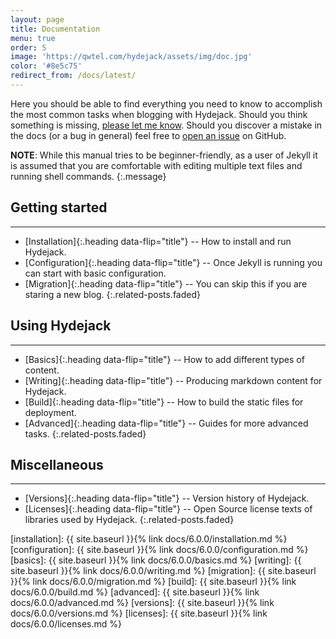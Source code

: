 ```yaml
---
layout: page
title: Documentation
menu: true
order: 5
image: 'https://qwtel.com/hydejack/assets/img/doc.jpg'
color: '#8e5c75'
redirect_from: /docs/latest/
---
```


Here you should be able to find everything you need to know to accomplish the most common tasks when blogging with Hydejack.
Should you think something is missing, [please let me know](https://github.com/qwtel/hydejack/issues).
Should you discover a mistake in the docs (or a bug in general) feel free to [open an issue](https://github.com/qwtel/hydejack/issues) on GitHub.

**NOTE**: While this manual tries to be beginner-friendly, as a user of Jekyll it is assumed that you are comfortable with editing multiple text files and running shell commands.
{:.message}

## Getting started
***

* [Installation]{:.heading data-flip="title"} -- How to install and run Hydejack.
* [Configuration]{:.heading data-flip="title"} -- Once Jekyll is running you can start with basic configuration.
* [Migration]{:.heading data-flip="title"} -- You can skip this if you are staring a new blog.
{:.related-posts.faded}

## Using Hydejack
***

* [Basics]{:.heading data-flip="title"} -- How to add different types of content.
* [Writing]{:.heading data-flip="title"} -- Producing markdown content for Hydejack.
* [Build]{:.heading data-flip="title"} -- How to build the static files for deployment.
* [Advanced]{:.heading data-flip="title"} -- Guides for more advanced tasks.
{:.related-posts.faded}

## Miscellaneous
***

* [Versions]{:.heading data-flip="title"} -- Version history of Hydejack.
* [Licenses]{:.heading data-flip="title"} -- Open Source license texts of libraries used by Hydejack.
{:.related-posts.faded}

[installation]: {{ site.baseurl }}{% link docs/6.0.0/installation.md %}
[configuration]: {{ site.baseurl }}{% link docs/6.0.0/configuration.md %}
[basics]: {{ site.baseurl }}{% link docs/6.0.0/basics.md %}
[writing]: {{ site.baseurl }}{% link docs/6.0.0/writing.md %}
[migration]: {{ site.baseurl }}{% link docs/6.0.0/migration.md %}
[build]: {{ site.baseurl }}{% link docs/6.0.0/build.md %}
[advanced]: {{ site.baseurl }}{% link docs/6.0.0/advanced.md %}
[versions]: {{ site.baseurl }}{% link docs/6.0.0/versions.md %}
[licenses]: {{ site.baseurl }}{% link docs/6.0.0/licenses.md %}
